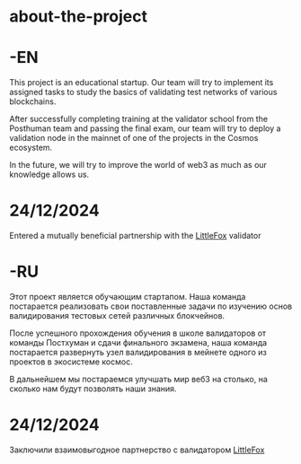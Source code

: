 # about-the-project

# -EN

This project is an educational startup.
Our team will try to implement its assigned tasks to study the basics of validating test networks of various blockchains.

After successfully completing training at the validator school from the Posthuman team and passing the final exam, our team will try to deploy a validation node in the mainnet of one of the projects in the Cosmos ecosystem.

In the future, we will try to improve the world of web3 as much as our knowledge allows us.

# 24/12/2024

Entered a mutually beneficial partnership with the [LittleFox](https://www.mintscan.io/visualization/validators/littlefox) validator

# -RU

Этот проект является обучающим стартапом.
Наша команда постарается реализовать свои поставленные задачи по изучению основ валидирования тестовых сетей различных блокчейнов.

После успешного прохождения обучения в школе валидаторов от команды Постхуман и сдачи финального экзамена, наша команда постарается развернуть узел валидирования в мейнете одного из проектов в экосистеме космос.

В дальнейшем мы постараемся улучшать мир веб3 на столько, на сколько нам будут позволять наши знания.

# 24/12/2024

Заключили взаимовыгодное партнерство с валидатором [LittleFox](https://www.mintscan.io/visualization/validators/littlefox)
